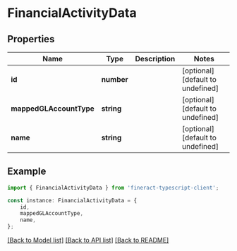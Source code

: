 # FinancialActivityData


## Properties

Name | Type | Description | Notes
------------ | ------------- | ------------- | -------------
**id** | **number** |  | [optional] [default to undefined]
**mappedGLAccountType** | **string** |  | [optional] [default to undefined]
**name** | **string** |  | [optional] [default to undefined]

## Example

```typescript
import { FinancialActivityData } from 'fineract-typescript-client';

const instance: FinancialActivityData = {
    id,
    mappedGLAccountType,
    name,
};
```

[[Back to Model list]](../README.md#documentation-for-models) [[Back to API list]](../README.md#documentation-for-api-endpoints) [[Back to README]](../README.md)
